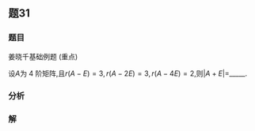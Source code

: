 ## 题31
### 题目
姜晓千基础例题 (重点) 

设$A$为 4 阶矩阵,且$r( {A - E})  = 3, r( {A - {2E}})  = 3, r( {A - {4E}})  = 2$,则$| {A + E}|  =$_____.
### 分析

### 解